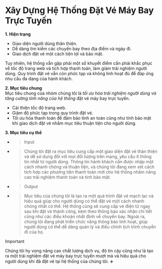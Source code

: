 # Xây Dựng Hệ Thống Đặt Vé Máy Bay Trực Tuyến
**1. Hiện trạng**</br>
- Giao diện người dùng thân thiện.</br>
- Dễ dàng tìm kiếm các chuyến bay theo địa điểm và ngày đi.</br>
- Giao dịch đặt vé một cách tiện lợi và bảo mật.</br>

Tuy nhiên, hệ thống vẫn gặp phải một số khuyết điểm cần phải khắc phục về tốc độ trang web và tích hợp thanh toán, làm giảm trải nghiệm người dùng. Quy trình đặt vé vẫn còn phức tạp và không linh hoạt đủ để đáp ứng nhu cầu đa dạng của hành khách.</br>

**2. Mục tiêu chung**</br>
Mục tiêu chung của nhóm chúng tôi là *tối ưu hóa trải nghiệm người dùng và tăng cường tính năng của hệ thống* đặt vé máy bay trực tuyến.</br>
- Cải thiện tốc độ trang web.</br>
- Giảm độ phức tạp trong quy trình đặt vé.</br>
- Tối ưu hóa thanh toán để đảm bảo tính an toàn cũng như tính bảo mật khi giao dịch đặt vé nhằm mục tiêu thuận tiện cho người dùng.</br>

**3. Mục tiêu cụ thể**</br>
- > Input</br>
- > Chúng tôi đặt ra mục tiêu cung cấp một giao diện đặt vé thân thiện và dễ sử dụng đối với mọi đối tượng trên mạng, yêu cầu ít thông tin nhất từ người dùng. Thông tin hành khách cần được nhập một cách nhanh chóng và thuận tiện, và chúng tôi đang xem xét cách tích hợp các phương tiện thanh toán mới cho hệ thống nhằm nâng cao trải nghiệm thanh toán và tính bảo mật.</br>
 
- > Output</br>
- > Mục tiêu của chúng tôi là tạo ra một quá trình đặt vé mạch lạc và hiệu quả giúp cho người dùng có thể đặt vé một cách nhanh chóng nhất có thể. Hệ thống cũng sẽ cung cấp vé điện tử ngay sau khi đặt vé thành công, kèm theo thông báo xác nhận chi tiết cũng như các điều khoản nhất định về chuyến bay. Ngoài ra, chúng tôi đang phát triển chức năng thông báo linh hoạt, giúp người dùng  có thể dễ dàng quản lý và điều chỉnh lịch trình chuyến đi của họ.</br>

> [!IMPORTANT]
> Chúng tôi hy vọng nâng cao chất lượng dịch vụ, độ tin cậy cũng như là tạo ra một trải nghiệm đặt vé máy bay trực tuyến mượt mà và hiệu quả cho người dùng khi đã đặt vé tại hệ thống của chúng tôi. :airplane:
